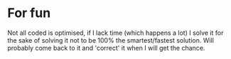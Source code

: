 # For fun
Not all coded is optimised, if I lack time (which happens a lot) I solve it for the sake of solving it not to be 100% the smartest/fastest solution. Will probably come back to it and 'correct' it when I will get the chance.